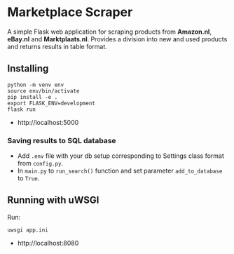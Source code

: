 # Marketplace Scraper

A simple Flask web application for scraping products from **Amazon.nl**, **eBay.nl** and **Marktplaats.nl**. Provides
a division into new and used products and returns results in table format.

## Installing

    python -m venv env
    source env/bin/activate
    pip install -e .
    export FLASK_ENV=development
    flask run

- http://localhost:5000

### Saving results to SQL database

- Add `.env` file with your db setup corresponding to Settings class format from `config.py`.
- In `main.py` to `run_search()` function and set parameter `add_to_database` to `True`.

## Running with uWSGI

Run:

    uwsgi app.ini

- http://localhost:8080
